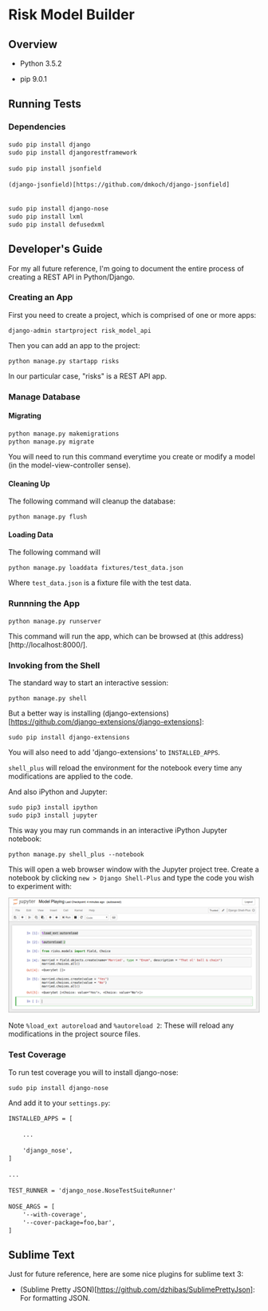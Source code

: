 # Risk Model Builder

## Overview

* Python 3.5.2

* pip 9.0.1

## Running Tests

### Dependencies

    sudo pip install django
    sudo pip install djangorestframework

    sudo pip install jsonfield

    (django-jsonfield)[https://github.com/dmkoch/django-jsonfield]


    sudo pip install django-nose
    sudo pip install lxml
    sudo pip install defusedxml

## Developer's Guide

For my all future reference, I'm going to document the entire process of creating a REST API in Python/Django.

### Creating an App

First you need to create a project, which is comprised of one or more apps:

    django-admin startproject risk_model_api


Then you can add an app to the project:

    python manage.py startapp risks

In our particular case, "risks" is a REST API app.


### Manage Database

#### Migrating

    python manage.py makemigrations
    python manage.py migrate

You will need to run this command everytime you create or modify a model (in the model-view-controller sense).

#### Cleaning Up

The following command will cleanup the database:

    python manage.py flush


#### Loading Data

The following command will 

    python manage.py loaddata fixtures/test_data.json

Where `test_data.json` is a fixture file with the test data.

### Runnning the App

    python manage.py runserver

This command will run the app, which can be browsed at (this address)[http://localhost:8000/].

### Invoking from the Shell

The standard way to start an interactive session:

    python manage.py shell

But a better way is installing (django-extensions)[https://github.com/django-extensions/django-extensions]:

    sudo pip install django-extensions

You will also need to add 'django-extensions' to `INSTALLED_APPS`.

`shell_plus` will reload the environment for the notebook every time any modifications are applied to the code.

And also iPython and Jupyter:

    sudo pip3 install ipython
    sudo pip3 install jupyter

This way you may run commands in an interactive iPython Jupyter notebook:

    python manage.py shell_plus --notebook

This will open a web browser window with the Jupyter project tree. Create a notebook by clicking `new > Django Shell-Plus` and type the code you wish to experiment with:

![An Interactive Jupyter iPython Django Shell-Plus Notebook](images/jupyter1.png)

Note `%load_ext autoreload` and `%autoreload 2`: These will reload any modifications in the project source files. 

### Test Coverage

To run test coverage you will to install django-nose:

    sudo pip install django-nose

And add it to your `settings.py`:

	INSTALLED_APPS = [
	    
	    ...
     
	    'django_nose',
	]
     
    ...
     
	TEST_RUNNER = 'django_nose.NoseTestSuiteRunner'
     
	NOSE_ARGS = [
	    '--with-coverage',
	    '--cover-package=foo,bar',
	]

## Sublime Text

Just for future reference, here are some nice plugins for sublime text 3:

* (Sublime Pretty JSON)[https://github.com/dzhibas/SublimePrettyJson]: For formatting JSON.